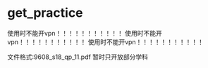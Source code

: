 # get_practice

使用时不能开vpn！！！！！！！！！！！
使用时不能开vpn！！！！！！！！！！！
使用时不能开vpn！！！！！！！！！！！




文件格式:9608_s18_qp_11.pdf
暂时只开放部分学科



